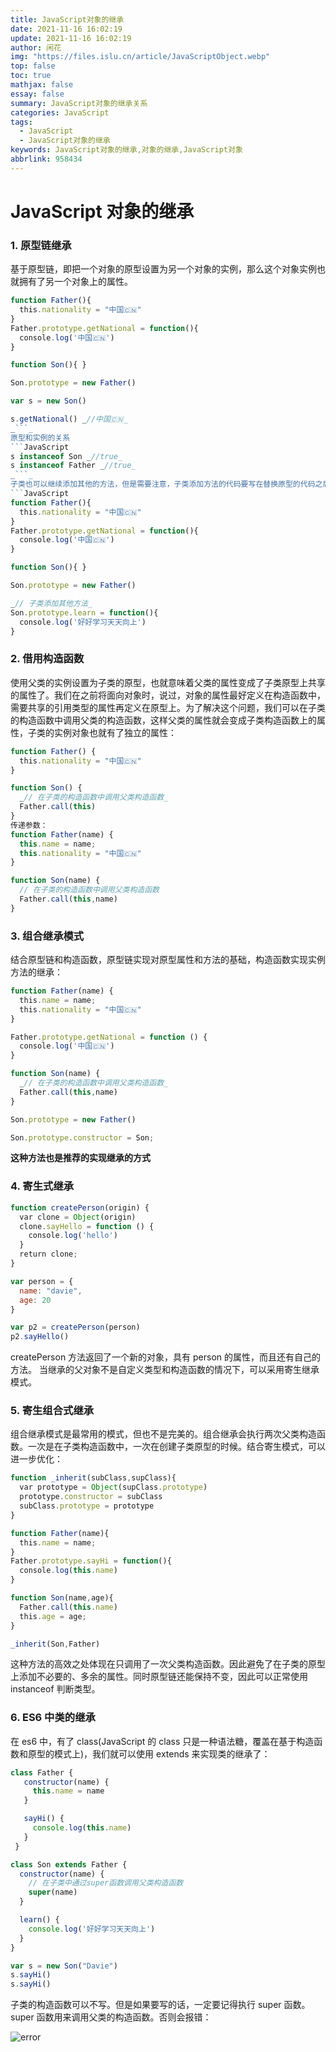 ```yaml
---
title: JavaScript对象的继承
date: 2021-11-16 16:02:19
update: 2021-11-16 16:02:19
author: 闲花
img: "https://files.islu.cn/article/JavaScriptObject.webp"
top: false
toc: true
mathjax: false
essay: false
summary: JavaScript对象的继承关系
categories: JavaScript
tags:
  - JavaScript
  - JavaScript对象的继承
keywords: JavaScript对象的继承,对象的继承,JavaScript对象
abbrlink: 958434
---
```


# JavaScript 对象的继承

### 1. 原型链继承

基于原型链，即把一个对象的原型设置为另一个对象的实例，那么这个对象实例也就拥有了另一个对象上的属性。

````JavaScript
function Father(){
  this.nationality = "中国🇨🇳"
}
Father.prototype.getNational = function(){
  console.log('中国🇨🇳')
}

function Son(){ }

Son.prototype = new Father()

var s = new Son()

s.getNational() _//中国🇨🇳_
_```_
原型和实例的关系
```JavaScript
s instanceof Son _//true_
s instanceof Father _//true_
_```_
子类也可以继续添加其他的方法，但是需要注意，子类添加方法的代码要写在替换原型的代码之后
```JavaScript
function Father(){
  this.nationality = "中国🇨🇳"
}
Father.prototype.getNational = function(){
  console.log('中国🇨🇳')
}

function Son(){ }

Son.prototype = new Father()

_// 子类添加其他方法_
Son.prototype.learn = function(){
  console.log('好好学习天天向上')
}
````

### 2. 借用构造函数

使用父类的实例设置为子类的原型，也就意味着父类的属性变成了子类原型上共享的属性了。我们在之前将面向对象时，说过，对象的属性最好定义在构造函数中，需要共享的引用类型的属性再定义在原型上。为了解决这个问题，我们可以在子类的构造函数中调用父类的构造函数，这样父类的属性就会变成子类构造函数上的属性，子类的实例对象也就有了独立的属性：

```JavaScript
function Father() {
  this.nationality = "中国🇨🇳"
}

function Son() {
  _// 在子类的构造函数中调用父类构造函数_
  Father.call(this)
}
传递参数：
function Father(name) {
  this.name = name;
  this.nationality = "中国🇨🇳"
}

function Son(name) {
  // 在子类的构造函数中调用父类构造函数
  Father.call(this,name)
}
```

### 3. 组合继承模式

结合原型链和构造函数，原型链实现对原型属性和方法的基础，构造函数实现实例方法的继承：

```JavaScript
function Father(name) {
  this.name = name;
  this.nationality = "中国🇨🇳"
}

Father.prototype.getNational = function () {
  console.log('中国🇨🇳')
}

function Son(name) {
  _// 在子类的构造函数中调用父类构造函数_
  Father.call(this,name)
}

Son.prototype = new Father()

Son.prototype.constructor = Son;
```

**这种方法也是推荐的实现继承的方式**

### 4. 寄生式继承

```JavaScript
function createPerson(origin) {
  var clone = Object(origin)
  clone.sayHello = function () {
    console.log('hello')
  }
  return clone;
}

var person = {
  name: "davie",
  age: 20
}

var p2 = createPerson(person)
p2.sayHello()
```

createPerson 方法返回了一个新的对象，具有 person 的属性，而且还有自己的方法。
当继承的父对象不是自定义类型和构造函数的情况下，可以采用寄生继承模式。

### 5. 寄生组合式继承

组合继承模式是最常用的模式，但也不是完美的。组合继承会执行两次父类构造函数。一次是在子类构造函数中，一次在创建子类原型的时候。结合寄生模式，可以进一步优化：

```JavaScript
function _inherit(subClass,supClass){
  var prototype = Object(supClass.prototype)
  prototype.constructor = subClass
  subClass.prototype = prototype
}

function Father(name){
  this.name = name;
}
Father.prototype.sayHi = function(){
  console.log(this.name)
}

function Son(name,age){
  Father.call(this.name)
  this.age = age;
}

_inherit(Son,Father)
```

这种方法的高效之处体现在只调用了一次父类构造函数。因此避免了在子类的原型上添加不必要的、多余的属性。同时原型链还能保持不变，因此可以正常使用 instanceof 判断类型。

### 6. ES6 中类的继承

在 es6 中，有了 class(JavaScript 的 class 只是一种语法糖，覆盖在基于构造函数和原型的模式上)，我们就可以使用 extends 来实现类的继承了：

```JavaScript
class Father {
   constructor(name) {
     this.name = name
   }

   sayHi() {
     console.log(this.name)
   }
 }

class Son extends Father {
  constructor(name) {
    // 在子类中通过super函数调用父类构造函数
    super(name)
  }

  learn() {
    console.log('好好学习天天向上')
  }
}

var s = new Son("Davie")
s.sayHi()
s.sayHi()
```

子类的构造函数可以不写。但是如果要写的话，一定要记得执行 super 函数。super 函数用来调用父类的构造函数。否则会报错：

![error](https://files.islu.cn/article/202111161448.jpg)
